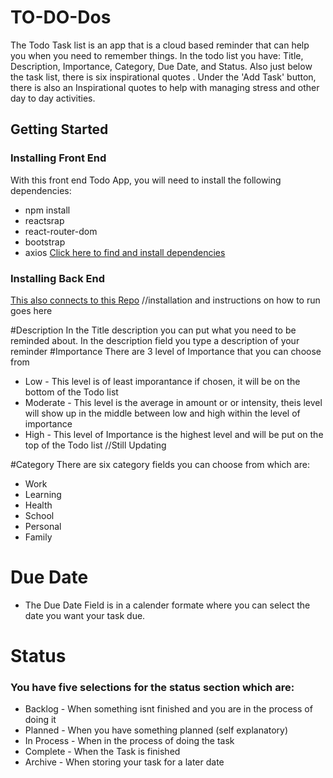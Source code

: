 # TO-DO-Dos

The Todo Task list is an app that is a cloud based reminder that can help you when you need to
remember things. In the todo list you have: Title, Description, Importance, Category, Due Date, and Status. Also just below the task list, there is six inspirational quotes . Under the 'Add Task' button, there is also an Inspirational quotes to help with managing stress and other day to day activities.

## Getting Started
### Installing Front End
With this front end Todo App, you will need to install the following dependencies:
* npm install
* reactsrap
* react-router-dom
* bootstrap
* axios
 [Click here to find and install dependencies](http://www.npmjs.com/) 

### Installing Back End
 [This also connects to this Repo](https://github.com/BrownSugarMama/Project3_MERN_TaskList_BackEnd)
 //installation and instructions on how to run goes here


 

 #Description
In the Title description you can put what you need to be reminded about.
In the description field you type a description of your reminder
#Importance
There are 3 level of Importance that you can choose from
* Low - This level is of least imporantance if chosen, it will be on the bottom of the Todo list
* Moderate - This level is the average in amount or or intensity, theis level will show up
in the middle between low and high within the level of importance
* High - This level of Importance is the highest level and will be put on the top of the Todo list
//Still Updating

#Category
There are six category fields you can choose from which are:

* Work
* Learning
* Health
* School
* Personal
* Family

# Due Date
* The Due Date Field is in a calender formate where you can select the date you want your task due.

# Status
### You have five selections for the status section which are:
* Backlog - When something isnt finished and you are in the process of doing it
* Planned - When you have something planned (self explanatory)
* In Process - When in the process of doing the task
* Complete - When the Task is finished
* Archive - When storing your task for a later date

    


